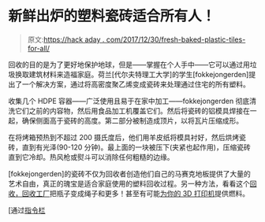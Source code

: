 # 新鲜出炉的塑料瓷砖适合所有人！

> 原文:[https://hack aday . com/2017/12/30/fresh-baked-plastic-tiles-for-all/](https://hackaday.com/2017/12/30/fresh-baked-plastic-tiles-for-all/)

回收的目的是为了更好地保护地球，但是——掌握在个人手中——它可以通过用垃圾换取建筑材料来造福家庭。荷兰[代尔夫特理工大学]的学生[fokkejongerden]提出了一个解决方案，通过将高密度聚乙烯变成瓷砖来处理通过住宅的所有塑料。

收集几个 HDPE 容器——广泛使用且易于在家中加工——fokkejongerden 彻底清洗它们之前的内容物，然后用食品加工机覆盖它们。然后将瓷砖的铝模具焊接在一起，确保侧面高于瓷砖的高度。第二部分被制造成顶片，以将瓦片压缩成形。

在将烤箱预热到不超过 200 摄氏度后，他们用羊皮纸将模具衬好，然后烘烤瓷砖，直到有光泽(90-120 分钟)。最上面的一块被压下(夹紧也起作用)，压缩瓷砖直到它冷却。热风枪或熨斗可以消除任何粗糙的边缘。

[fokkejongerden]的瓷砖不仅为回收者创造他们自己的马赛克地板提供了大量的艺术自由，真正的瑰宝是适合家庭使用的塑料回收过程。另一种方法，看看这个[回收，回收工厂](https://hackaday.com/2015/09/02/recycled-factory-recycles-soda-bottles/)把瓶子变成绳子和更多！甚至有可能[为你的 3D 打印机](https://hackaday.com/2010/08/05/recyclebot-digests-milk-jugs-to-feed-makerbot/)提供燃料。

[通过[指令栏](http://www.instructables.com/)